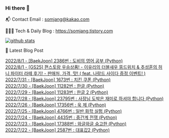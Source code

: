 ### Hi there 👋

📬  Contact Email : somjang@kakao.com

👨🏻‍💻  Tech & Daily Blog : https://somjang.tistory.com

[![github stats](https://github-readme-stats.vercel.app/api?username=SOMJANG&show_icons=true&hide_border=False)](https://somjang.tistory.com)

🤩 Latest Blog Post

[2022/8/1 - [BaekJoon] 2386번 : 도비의 영어 공부 (Python)](https://somjang.tistory.com/entry/BaekJoon-2386%EB%B2%88-%EB%8F%84%EB%B9%84%EC%9D%98-%EC%98%81%EC%96%B4-%EA%B3%B5%EB%B6%80-Python) <br>
[2022/8/1 - [GS25] 편스토랑 우승상품! - 이유리의 더블새우 뚱드위치 & 추성훈의 허니 파이터 라떼 후기! - 판매처, 가격, 맛! ( feat. 나랑드 사이다 증정 이벤트! )](https://somjang.tistory.com/entry/GS25-%ED%8E%B8%EC%8A%A4%ED%86%A0%EB%9E%91-%EC%9A%B0%EC%8A%B9%EC%83%81%ED%92%88-%EC%9D%B4%EC%9C%A0%EB%A6%AC%EC%9D%98-%EB%8D%94%EB%B8%94%EC%83%88%EC%9A%B0-%EB%9A%B1%EB%93%9C%EC%9C%84%EC%B9%98-%EC%B6%94%EC%84%B1%ED%9B%88%EC%9D%98-%ED%97%88%EB%8B%88-%ED%8C%8C%EC%9D%B4%ED%84%B0-%EB%9D%BC%EB%96%BC-%ED%9B%84%EA%B8%B0-%ED%8C%90%EB%A7%A4%EC%B2%98-%EA%B0%80%EA%B2%A9-%EB%A7%9B-feat-%EB%82%98%EB%9E%91%EB%93%9C-%EC%82%AC%EC%9D%B4%EB%8B%A4-%EC%A6%9D%EC%A0%95-%EC%9D%B4%EB%B2%A4%ED%8A%B8) <br>
[2022/7/31 - [BaekJoon] 1673번 : 치킨 쿠폰 (Python)](https://somjang.tistory.com/entry/BaekJoon-1673%EB%B2%88-%EC%B9%98%ED%82%A8-%EC%BF%A0%ED%8F%B0-Python) <br>
[2022/7/30 - [BaekJoon] 11282번 : 한글 (Python)](https://somjang.tistory.com/entry/BaekJoon-11282%EB%B2%88-%ED%95%9C%EA%B8%80-Python) <br>
[2022/7/29 - [BaekJoon] 11283번 : 한글 2 (Python)](https://somjang.tistory.com/entry/BaekJoon-11283%EB%B2%88-%ED%95%9C%EA%B8%80-2-Python) <br>
[2022/7/28 - [BaekJoon] 23795번 : 사장님 도박은 재미로 하셔야 합니다 (Python)](https://somjang.tistory.com/entry/BaekJoon-23795%EB%B2%88-%EC%82%AC%EC%9E%A5%EB%8B%98-%EB%8F%84%EB%B0%95%EC%9D%80-%EC%9E%AC%EB%AF%B8%EB%A1%9C-%ED%95%98%EC%85%94%EC%95%BC-%ED%95%A9%EB%8B%88%EB%8B%A4-Python) <br>
[2022/7/26 - [BaekJoon] 17356번 : 욱 제 (Python)](https://somjang.tistory.com/entry/Baekjoon-17356%EB%B2%88-%EC%9A%B1-%EC%A0%9C-Python) <br>
[2022/7/25 - [BaekJoon] 4766번 : 일반 화학 실험 (Python)](https://somjang.tistory.com/entry/BaekJoon-4766%EB%B2%88-%EC%9D%BC%EB%B0%98-%ED%99%94%ED%95%99-%EC%8B%A4%ED%97%98-Python) <br>
[2022/7/24 - [BaekJoon] 4435번 : 중간계 전쟁 (Python)](https://somjang.tistory.com/entry/BaekJoon-4435%EB%B2%88-%EC%A4%91%EA%B0%84%EA%B3%84-%EC%A0%84%EC%9F%81-Python) <br>
[2022/7/23 - [BaekJoon] 17388번 : 와글와글 숭고한 (Python)](https://somjang.tistory.com/entry/BaekJoon-17388%EB%B2%88-%EC%99%80%EA%B8%80%EC%99%80%EA%B8%80-%EC%88%AD%EA%B3%A0%ED%95%9C-Python) <br>
[2022/7/22 - [BaekJoon] 2587번 : 대표값2 (Python)](https://somjang.tistory.com/entry/BaekJoon-2587%EB%B2%88-%EB%8C%80%ED%91%9C%EA%B0%922-Python) <br>

